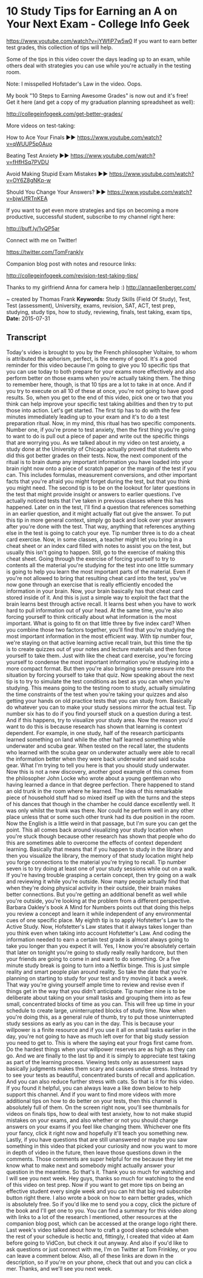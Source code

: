 # 10 Study Tips for Earning an A on Your Next Exam - College Info Geek
https://www.youtube.com/watch?v=jYWfiP7w5w0
If you want to earn better test grades, this collection of tips will help.

Some of the tips in this video cover the days leading up to an exam, while others deal with strategies you can use while you're actually in the testing room.

Note: I misspelled Hofstader's Law in the video. Oops.

My book "10 Steps to Earning Awesome Grades" is now out and it's free! Get it here (and get a copy of my graduation planning spreadsheet as well):

http://collegeinfogeek.com/get-better-grades/

More videos on test-taking:

How to Ace Your Finals ▶▶ https://www.youtube.com/watch?v=qWUUP5p0Auo

Beating Test Anxiety ▶▶ https://www.youtube.com/watch?v=fHfHSq7PVDU

Avoid Making Stupid Exam Mistakes ▶▶ https://www.youtube.com/watch?v=OY6Z8gNKp-w

Should You Change Your Answers? ▶▶ https://www.youtube.com/watch?v=bjwUfRTnKEA

If you want to get even more strategies and tips on becoming a more productive, successful student, subscribe to my channel right here:

http://buff.ly/1vQP5ar

Connect with me on Twitter!

https://twitter.com/TomFrankly

Companion blog post with notes and resource links: 

http://collegeinfogeek.com/revision-test-taking-tips/

Thanks to my girlfriend Anna for camera help :)
http://annaellenberger.com/

~ created by Thomas Frank
**Keywords:** Study Skills (Field Of Study), Test, Test (assessment), University, exams, revision, SAT, ACT, test prep, studying, study tips, how to study, reviewing, finals, test taking, exam tips, 
**Date:** 2015-07-31

## Transcript
 Today's video is brought to you by the French philosopher Voltaire, to whom is attributed the aphorism, perfect, is the enemy of good. It's a good reminder for this video because I'm going to give you 10 specific tips that you can use today to both prepare for your exams more effectively and also perform better on those exams when you're actually taking them. The thing to remember here, though, is that 10 tips are a lot to take in at once. And if you try to execute on all 10 of these at once, you're not going to have good results. So, when you get to the end of this video, pick one or two that you think can help improve your specific test taking abilities and then try to put those into action. Let's get started. The first tip has to do with the few minutes immediately leading up to your exam and it's to do a test preparation ritual. Now, in my mind, this ritual has two specific components. Number one, if you're prone to test anxiety, then the first thing you're going to want to do is pull out a piece of paper and write out the specific things that are worrying you. As we talked about in my video on test anxiety, a study done at the University of Chicago actually proved that students who did this got better grades on their tests. Now, the next component of the ritual is to brain dump any important information you have loaded into your brain right now onto a piece of scratch paper or the margin of the test if you can. This includes formulas, measurement conversions, and other important facts that you're afraid you might forget during the test, but that you think you might need. The second tip is to be on the lookout for later questions in the test that might provide insight or answers to earlier questions. I've actually noticed tests that I've taken in previous classes where this has happened. Later on in the test, I'll find a question that references something in an earlier question, and it might actually flat out give the answer. To put this tip in more general context, simply go back and look over your answers after you're done with the test. That way, anything that references anything else in the test is going to catch your eye. Tip number three is to do a cheat card exercise. Now, in some classes, a teacher might let you bring in a cheat sheet or an index card filled with notes to assist you on the test, but usually this isn't going to happen. Still, go to the exercise of making this cheat sheet. Going through the exercise of forcing yourself to try to contents all the material you're studying for the test into one little summary is going to help you learn the most important parts of the material. Even if you're not allowed to bring that resulting cheat card into the test, you've now gone through an exercise that is really efficiently encoded the information in your brain. Now, your brain basically has that cheat card stored inside of it. And this is just a simple way to exploit the fact that the brain learns best through active recall. It learns best when you have to work hard to pull information out of your head. At the same time, you're also forcing yourself to think critically about what information is the most important. What is going to fit on that little three by five index card? When you combine those two factors together, you'll find that you're studying the most important information in the most efficient way. With tip number four, we're staying on that active learning active recall train, but this time the tip is to create quizzes out of your notes and lecture materials and then force yourself to take them. Just with like the cheat card exercise, you're forcing yourself to condense the most important information you're studying into a more compact format. But then you're also bringing some pressure into the situation by forcing yourself to take that quiz. Now speaking about the next tip is to try to simulate the test conditions as best as you can when you're studying. This means going to the testing room to study, actually simulating the time constraints of the test when you're taking your quizzes and also getting your hands on old practice tests that you can study from. Basically do whatever you can to make your study sessions mirror the actual test. Tip number six has to do if you find yourself stuck on a question during a test. And if this happens, try to visualize your study area. Now the reason you'd want to do this is because research has shown that learning is context dependent. For example, in one study, half of the research participants learned something on land while the other half learned something while underwater and scuba gear. When tested on the recall later, the students who learned with the scuba gear on underwater actually were able to recall the information better when they were back underwater and said scuba gear. What I'm trying to tell you here is that you should study underwater. Now this is not a new discovery, another good example of this comes from the philosopher John Locke who wrote about a young gentleman who having learned a dance in that degree perfection. There happened to stand an old trunk in the room where he learned. The idea of this remarkable piece of household stuff had so mixed itself up with the turns and the steps of his dances that though in the chamber he could dance excellently well. It was only whilst the trunk was there. Nor could he perform well in any other place unless that or some such other trunk had its due position in the room. Now the English is a little weird in that passage, but I'm sure you can get the point. This all comes back around visualizing your study location when you're stuck though because other research has shown that people who do this are sometimes able to overcome the effects of context dependent learning. Basically that means that if you happen to study in the library and then you visualize the library, the memory of that study location might help you forge connections to the material you're trying to recall. Tip number seven is to try doing at least one of your study sessions while out on a walk. If you're having trouble grasping a certain concept, then try going on a walk and reviewing it while you're outside. Now many people actually find that when they're doing physical activity in their outside, their brain makes better connections. But you're getting an additional benefit as well while you're outside, you're looking at the problem from a different perspective. Barbara Oakley's book A Mind for Numbers points out that doing this helps you review a concept and learn it while independent of any environmental cues of one specific place. My eighth tip is to apply Hofstetter's Law to the Active Study. Now, Hofstetter's Law states that it always takes longer than you think even when taking into account Hofstetter's Law. And coding the information needed to earn a certain test grade is almost always going to take you longer than you expect it will. Yes, I know you're absolutely certain that later on tonight you're going to study really really hardcore, but then your friends are going to come in and want to do something. Or a five minute study break is going to turn into a Netflix binge. This is just simple reality and smart people plan around reality. So take the date that you're planning on starting to study for your test and try moving it back a week. That way you're giving yourself ample time to review and revise even if things get in the way that you didn't anticipate. Tip number nine is to be deliberate about taking on your small tasks and grouping them into as few small, concentrated blocks of time as you can. This will free up time in your schedule to create large, uninterrupted blocks of study time. Now when you're doing this, as a general rule of thumb, try to put those uninterrupted study sessions as early as you can in the day. This is because your willpower is a finite resource and if you use it all on small tasks earlier in the day, you're not going to have as much left over for that big study session you need to get to. This is where the saying eat your frogs first came from. Do the hardest things when your willpower reserves are as high as they can go. And we are finally to the last tip and it is simply to appreciate test taking as part of the learning process. Viewing tests only as assessment says basically judgments makes them scary and causes undue stress. Instead try to see your tests as beautiful, concentrated bursts of recall and application. And you can also reduce further stress with cats. So that is it for this video. If you found it helpful, you can always leave a like down below to help support this channel. And if you want to find more videos with more additional tips on how to do better on your tests, then this channel is absolutely full of them. On the screen right now, you'll see thumbnails for videos on finals tips, how to deal with test anxiety, how to not make stupid mistakes on your exams, and also whether or not you should change answers on your exams if you feel like changing them. Whichever one fits your fancy, click it right now and hopefully it'll teach you something new. Lastly, if you have questions that are still unanswered or maybe you saw something in this video that picked your curiosity and now you want to more in depth of video in the future, then leave those questions down in the comments. Those comments are super helpful for me because they let me know what to make next and somebody might actually answer your question in the meantime. So that's it. Thank you so much for watching and I will see you next week. Hey guys, thanks so much for watching to the end of this video on test prep. Now if you want to get more tips on being an effective student every single week and you can hit that big red subscribe button right there. I also wrote a book on how to earn better grades, which is absolutely free. So if you'd like me to send you a copy, click the picture of the book and I'll get one to you. You can find a summary for this video along with links to a lot of the research I mentioned, other resources at the companion blog post, which can be accessed at the orange logo right there. Last week's video talked about how to craft a good sleep schedule when the rest of your schedule is hectic and, fittingly, I created that video at 4am before going to VidCon, but check it out anyway. And also if you'd like to ask questions or just connect with me, I'm on Twitter at Tom Frinkley, or you can leave a comment below. Also, all of these links are down in the description, so if you're on your phone, check that out and you can click a mer. Thanks, and we'll see you next week.
